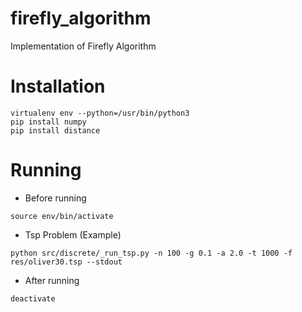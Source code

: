 # firefly_algorithm
Implementation of Firefly Algorithm

# Installation
```
virtualenv env --python=/usr/bin/python3
pip install numpy
pip install distance
```

# Running
- Before running
```
source env/bin/activate
```  
  
- Tsp Problem (Example)
```
python src/discrete/_run_tsp.py -n 100 -g 0.1 -a 2.0 -t 1000 -f res/oliver30.tsp --stdout
```  
  
- After running
```
deactivate
```
